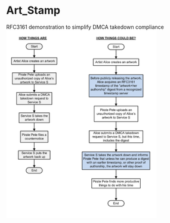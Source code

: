 # Art_Stamp
RFC3161 demonstration to simplify DMCA takedown compliance
<img src="docs/a-0.png" width=80% style="margin:0 auto"></img>
